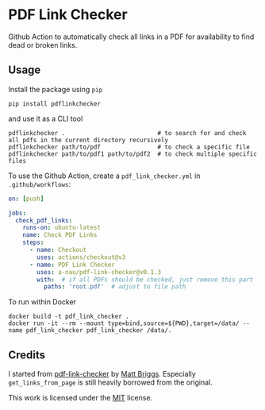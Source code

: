 # PDF Link Checker

Github Action to automatically check all links in a PDF for availability to find dead or broken links.


## Usage

Install the package using `pip`
```shell
pip install pdflinkchecker
```
and use it as a CLI tool
```shell
pdflinkchecker .                          # to search for and check all pdfs in the current directory recursively
pdflinkchecker path/to/pdf                # to check a specific file
pdflinkchecker path/to/pdf1 path/to/pdf2  # to check multiple specific files
```

To use the Github Action, create a `pdf_link_checker.yml` in `.github/workflows`:

```yaml
on: [push]

jobs:
  check_pdf_links:
    runs-on: ubuntu-latest
    name: Check PDF Links
    steps:
      - name: Checkout
        uses: actions/checkout@v3
      - name: PDF Link Checker
        uses: a-nau/pdf-link-checker@v0.1.3
        with:  # if all PDFs should be checked, just remove this part
          paths: 'root.pdf'  # adjust to file path
```

To run within Docker

```shell
docker build -t pdf_link_checker .
docker run -it --rm --mount type=bind,source=${PWD},target=/data/ --name pdf_link_checker pdf_link_checker /data/.
```

## Credits

I started from [pdf-link-checker](https://github.com/mattbriggs/pdf-link-checker)
by [Matt Briggs](https://github.com/mattbriggs). Especially `get_links_from_page` is still heavily borrowed from the
original.

This work is licensed under the [MIT](LICENSE) license.
